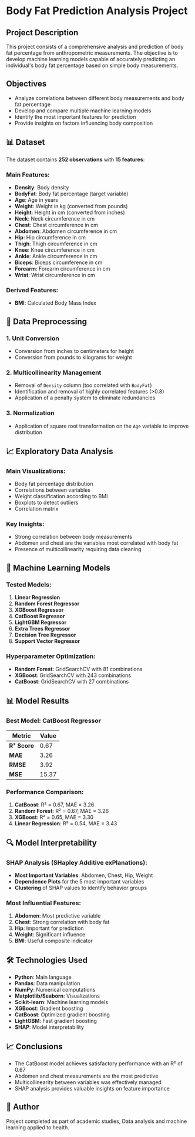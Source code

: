 # Body Fat Prediction Analysis Project

## Project Description

This project consists of a comprehensive analysis and prediction of body fat percentage from anthropometric measurements. The objective is to develop machine learning models capable of accurately predicting an individual's body fat percentage based on simple body measurements.

## Objectives

- Analyze correlations between different body measurements and body fat percentage
- Develop and compare multiple machine learning models
- Identify the most important features for prediction
- Provide insights on factors influencing body composition

## 📊 Dataset

The dataset contains **252 observations** with **15 features**:

### Main Features:
- **Density**: Body density
- **BodyFat**: Body fat percentage (target variable)
- **Age**: Age in years
- **Weight**: Weight in kg (converted from pounds)
- **Height**: Height in cm (converted from inches)
- **Neck**: Neck circumference in cm
- **Chest**: Chest circumference in cm
- **Abdomen**: Abdomen circumference in cm
- **Hip**: Hip circumference in cm
- **Thigh**: Thigh circumference in cm
- **Knee**: Knee circumference in cm
- **Ankle**: Ankle circumference in cm
- **Biceps**: Biceps circumference in cm
- **Forearm**: Forearm circumference in cm
- **Wrist**: Wrist circumference in cm

### Derived Features:
- **BMI**: Calculated Body Mass Index

## 🔧 Data Preprocessing

### 1. Unit Conversion
- Conversion from inches to centimeters for height
- Conversion from pounds to kilograms for weight

### 2. Multicollinearity Management
- Removal of `Density` column (too correlated with `BodyFat`)
- Identification and removal of highly correlated features (>0.8)
- Application of a penalty system to eliminate redundancies

### 3. Normalization
- Application of square root transformation on the `Age` variable to improve distribution

## 📈 Exploratory Data Analysis

### Main Visualizations:
- Body fat percentage distribution
- Correlations between variables
- Weight classification according to BMI
- Boxplots to detect outliers
- Correlation matrix

### Key Insights:
- Strong correlation between body measurements
- Abdomen and chest are the variables most correlated with body fat
- Presence of multicollinearity requiring data cleaning

## 🤖 Machine Learning Models

### Tested Models:
1. **Linear Regression**
2. **Random Forest Regressor**
3. **XGBoost Regressor**
4. **CatBoost Regressor**
5. **LightGBM Regressor**
6. **Extra Trees Regressor**
7. **Decision Tree Regressor**
8. **Support Vector Regressor**

### Hyperparameter Optimization:
- **Random Forest**: GridSearchCV with 81 combinations
- **XGBoost**: GridSearchCV with 243 combinations
- **CatBoost**: GridSearchCV with 27 combinations

## 📊 Model Results

### Best Model: **CatBoost Regressor**

| Metric | Value |
|--------|-------|
| **R² Score** | 0.67 |
| **MAE** | 3.26 |
| **RMSE** | 3.92 |
| **MSE** | 15.37 |

### Performance Comparison:
1. **CatBoost**: R² = 0.67, MAE = 3.26
2. **Random Forest**: R² = 0.67, MAE = 3.26
3. **XGBoost**: R² = 0.65, MAE = 3.30
4. **Linear Regression**: R² = 0.54, MAE = 3.43

## 🔍 Model Interpretability

### SHAP Analysis (SHapley Additive exPlanations):
- **Most Important Variables**: Abdomen, Chest, Hip, Weight
- **Dependence Plots** for the 5 most important variables
- **Clustering** of SHAP values to identify behavior groups

### Most Influential Features:
1. **Abdomen**: Most predictive variable
2. **Chest**: Strong correlation with body fat
3. **Hip**: Important for prediction
4. **Weight**: Significant influence
5. **BMI**: Useful composite indicator

## 🛠️ Technologies Used

- **Python**: Main language
- **Pandas**: Data manipulation
- **NumPy**: Numerical computations
- **Matplotlib/Seaborn**: Visualizations
- **Scikit-learn**: Machine learning models
- **XGBoost**: Gradient boosting
- **CatBoost**: Optimized gradient boosting
- **LightGBM**: Fast gradient boosting
- **SHAP**: Model interpretability


## 📈 Conclusions

- The CatBoost model achieves satisfactory performance with an R² of 0.67
- Abdomen and chest measurements are the most predictive
- Multicollinearity between variables was effectively managed
- SHAP analysis provides valuable insights on feature importance


## 👥 Author

Project completed as part of academic studies, Data analysis and machine learning applied to health.

